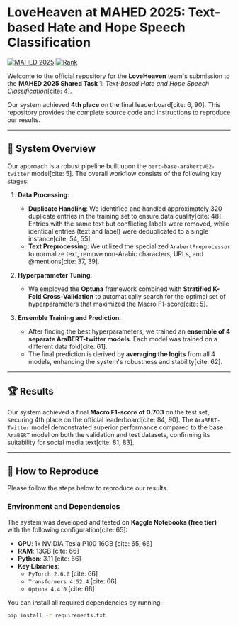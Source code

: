 # LoveHeaven at MAHED 2025: Text-based Hate and Hope Speech Classification

[![MAHED 2025](https://img.shields.io/badge/MAHED%202025-Sub--task%201-blue)](https://mahed.org/) [![Rank](https://img.shields.io/badge/Rank-4th-brightgreen)](#)

Welcome to the official repository for the **LoveHeaven** team's submission to the **MAHED 2025 Shared Task 1**: *Text-based Hate and Hope Speech Classification*[cite: 4].

Our system achieved **4th place** on the final leaderboard[cite: 6, 90]. This repository provides the complete source code and instructions to reproduce our results.

---

## 📜 System Overview

Our approach is a robust pipeline built upon the `bert-base-arabertv02-twitter` model[cite: 5]. The overall workflow consists of the following key stages:

1.  **Data Processing**:
    * **Duplicate Handling**: We identified and handled approximately 320 duplicate entries in the training set to ensure data quality[cite: 48]. Entries with the same text but conflicting labels were removed, while identical entries (text and label) were deduplicated to a single instance[cite: 54, 55].
    * **Text Preprocessing**: We utilized the specialized `ArabertPreprocessor` to normalize text, remove non-Arabic characters, URLs, and @mentions[cite: 37, 39].

2.  **Hyperparameter Tuning**:
    * We employed the **Optuna** framework combined with **Stratified K-Fold Cross-Validation** to automatically search for the optimal set of hyperparameters that maximized the Macro F1-score[cite: 5].

3.  **Ensemble Training and Prediction**:
    * After finding the best hyperparameters, we trained an **ensemble of 4 separate AraBERT-twitter models**. Each model was trained on a different data fold[cite: 61].
    * The final prediction is derived by **averaging the logits** from all 4 models, enhancing the system's robustness and stability[cite: 62].



---

## 🏆 Results

Our system achieved a final **Macro F1-score of 0.703** on the test set, securing 4th place on the official leaderboard[cite: 84, 90]. The `AraBERT-Twitter` model demonstrated superior performance compared to the base `AraBERT` model on both the validation and test datasets, confirming its suitability for social media text[cite: 81, 83].

---

## 🚀 How to Reproduce

Please follow the steps below to reproduce our results.

### Environment and Dependencies

The system was developed and tested on **Kaggle Notebooks (free tier)** with the following configuration[cite: 65]:
* **GPU**: 1x NVIDIA Tesla P100 16GB [cite: 65, 66]
* **RAM**: 13GB [cite: 66]
* **Python**: 3.11 [cite: 66]
* **Key Libraries**:
    * `PyTorch 2.6.0` [cite: 66]
    * `Transformers 4.52.4` [cite: 66]
    * `Optuna 4.4.0` [cite: 66]

You can install all required dependencies by running:
```bash
pip install -r requirements.txt
